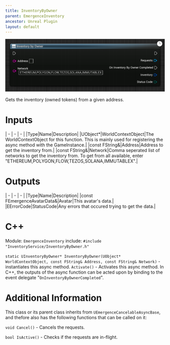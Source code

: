 ```yaml
---
title: InventoryByOwner
parent: EmergenceInventory
ancestor: Unreal Plugin
layout: default
---
```


![](InventoryByOwner.PNG)

Gets the inventory (owned tokens) from a given address.

# Inputs

| - | - | - |
|Type|Name|Description|
|UObject\*|WorldContextObject|The WorldContextObject for this function. This is mainly used for registering the async method with the GameInstance.|
|const FString&|Address|Address to get the inventory from.|
|const FString&|Network|Comma seperated list of networks to get the inventory from. To get from all available, enter "ETHEREUM,POLYGON,FLOW,TEZOS,SOLANA,IMMUTABLEX".|

# Outputs

| - | - | - |
|Type|Name|Description|
|const FEmergenceAvatarData&|Avatar|This avatar's data.|
|EErrorCode|StatusCode|Any errors that occured trying to get the data.|

# C++
Module: `EmergenceInventory`
include: `#include "InventoryService/InventoryByOwner.h"`

`static UInventoryByOwner* InventoryByOwner(UObject* WorldContextObject, const FString& Address, const FString& Network)` - instantiates this async method.
`Activate()` - Activates this async method.
In C++, the outputs of the async function can be acted upon by binding to the event delegate "`OnInventoryByOwnerCompleted`".

# Additional Information

This class or its parent class inherits from `UEmergenceCancelableAsyncBase`, and thefore also has the following functions that can be called on it:

`void Cancel()` - Cancels the requests.

`bool IsActive()` - Checks if the requests are in-flight.